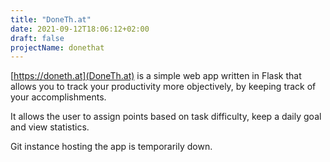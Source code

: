```yaml
---
title: "DoneTh.at"
date: 2021-09-12T18:06:12+02:00
draft: false
projectName: donethat
---
```


[https://doneth.at](DoneTh.at) is a simple web app written in Flask that allows you to track your productivity more objectively, by keeping track of your accomplishments.

It allows the user to assign points based on task difficulty, keep a daily goal and view statistics.

<!--more-->
Git instance hosting the app is temporarily down.